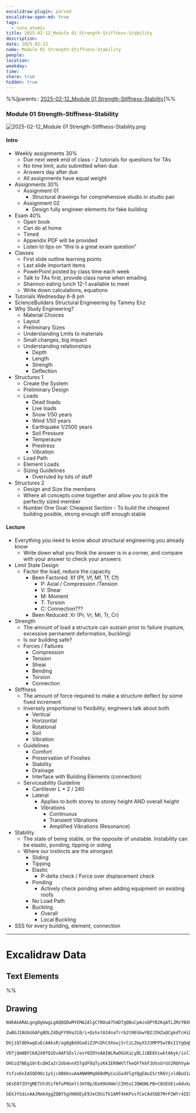 ```yaml
---
excalidraw-plugin: parsed
excalidraw-open-md: true
tags:
  - note_atomic
title: 2025-02-12_Module 01 Strength-Stiffness-Stability
description: 
date: 2025-02-12
name: Module 01 Strength-Stiffness-Stability
people: 
location: 
weekday: 
time: 
share: true
hidden: true
---
```

%%[parents:: [2025-02-12_Module 01 Strength-Stiffness-Stability](index.md)]%%
### Module 01 Strength-Stiffness-Stability

![2025-02-12_Module 01 Strength-Stiffness-Stability.png](Periodic%20Notes/Atomic/2025/2025-02-12_Module%2001%20Strength-Stiffness-Stability/2025-02-12_Module%2001%20Strength-Stiffness-Stability.png)

#### Intro


- Weekly assignments 30%
	- Due next week end of class - 2 tutorials for questions for TAs
	- No time limit, auto submitted when due
	- Answers day after due
	- All assignments have equal weight
- Assignments 30%
	- Assignment 01
		- Structural drawings for comprehensive studio in studio pair
	- Assignment 02
		- Design fully engineer elements for fake building
- Exam 40%
	- Open book
	- Can do at home
	- Timed
	- Appendix PDF will be provided
	- Listen to tips on “this is a great exam question”
- Classes
	- First slide outline learning points
	- Last slide important items
	- PowerPoint posted by class time each week
	- Talk to TAs first, provide class name when emailing
	- Shannon eating lunch 12-1 available to meet
	- Write down calculations, equations
- Tutorials Wednesday 6-8 pm
- ScienceBuilders Structural Engineering by Tammy Enz
- Why Study Engineering?
	- Material Choices
	- Layout
	- Preliminary Sizes
	- Understanding Lmits to materials
	- Small changes, big impact
	- Understanding relationships
		- Depth
		- Length
		- Strength
		- Deflection
- Structures 1
	- Create the System
	- Preliminary Design
	- Loads
		- Dead lloads
		- Live loads
		- Snow 1/50 years
		- Wind 1/50 years
		- Earthquake 1/2500 years
		- Soil Pressure
		- Temperaure
		- Prestress
		- Vibration
	- Load Path
	- Element Loads
	- Sizing Guidelines
		- Overruled by lots of stuff
- Structures 2
	- Design and Size the members
	- Where all concepts come together and allow you to pick the perfectly sized member
	- Number One Goal: Cheapest Section - To build the cheapest building posible, strong enough stiff enough stable

#### Lecture

- Everything you need to know about structural engineering you already know
	- Write down what you think the answer is in a corner, and compare with your answer to check your answers
- Limit State Design
	- Factor the load, reduce the capacity
		- Been Factored: Xf (Pf, Vf, Mf, Tf, Cf)
			- P: Axial / Compression /Tension
			- V: Shear
			- M: Moment
			- T: Torsion
			- C: Connection???
		- Been Reduced: Xr (Pr, Vr, Mr, Tr, Cr)
- Strength
	- The amount of load a structure can sustain prior to failure (rupture, excessive permanent deformation, buckling)
	- Is our building safe?
	- Forces / Failures
		- Compression
		- Tension
		- Shear
		- Bending
		- Torsion
		- Connection
- Stiffness
	- The amount of force required to make a structure deflect by some fixed increment
	- Inversely proportional to flexibility, engineers talk about both
		- Vertical
		- Horizontal
		- Rotational
		- Soil
		- Vibration
	- Guidelines
		- Comfort
		- Preservation of Finishes
		- Stability
		- Drainage
		- Interface with Building Elements (connection)
	- Serviceability Guideline
		- Cantilever L * 2 / 240
		- Lateral
			- Applies to both storey to storey height AND overall height
			- Vibrations
				- Continuous
				- Transient Vibrations
				- Amplified Vibrations (Resonance)
- Stability
	- The state of being stable, or the opposite of unstable. Instability can be elastic, ponding, tipping or siding
	- Where our instincts are the strongest
		- Sliding
		- Tipping
		- Elastic
			- P-delta check / Force over displacement check
		- Ponding
			- Actively check ponding when adding equipment on existing roofs
		- No Load Path
		- Buckling
			- Overall
			- Local Buckling
- SSS for every building, element, connection

---

# Excalidraw Data

## Text Elements
%%
## Drawing
```compressed-json
N4KAkARALgngDgUwgLgAQQQDwMYEMA2AlgCYBOuA7hADTgQBuCpAzoQPYB2KqATLZMzYBXUtiRoIACyhQ4zZAHoFAc0JRJQgEYA6bGwC2CgF7N6hbEcK4OCtptbErHALRY8RMpWdx8Q1TdIEfARcZgRmBShcZQUebQA2bQAOGjoghH0EDihmbgBtcDBQMBKIEm4IAHlneIBFSoBHAGsGgGEAVQaAKwARdopNAGZamDYYVJLIWEQK3FJSNip+Usxu

ZwBGJIAGbUGAFgBOLZ4DgFY99a310/i+QshxtA34naTrrb2t06SkwYB2JIHZaQCgkdTcHiDQYJA57H6nHinQZHW6nYFSBCEZTSbgHRJ/eJ7HhJHik+I3RHo6zKYLcLbo5hQBZNBCtNj4NikCoAYnWCD5fImpU0uGwTWUCyEHGIbI5XIkTOszDgcyyUCFkAAZoR8PgAMqwWkSQQeDUQRnMhAAdTBkghDKZbBZBpgRvQJvK6Ml2I44VyaHp9wgbBV2

DUj1Ql0DkwgEuEcAAksR/ag8gBddGa8iZJPcDhCXXowjSrCzLZmyXS33MFP5wtBsIIYgQqF7eLrSHrdGMFjsLhoE7dpisTgAOU4Ym4f2Rg1Jg3WQKDhGYPXSUCb3CZQgQ6M0wmlAFFgplsrWC/h0UI4MRcOvm2h1tO24N4Qdrnt0UQOE08+fP2wxQ3NBNQIMJ0TgNhixyfJ7jAApJhKaMEK2WCM1g+CEMhaF4lheFEWRLZUWBEo8W0AkiRJMkKVO

VD7jQmN8FCKA2X0fQ1DvAAFSDsl/esY0ZOYoAAIWLRwOGUXiLyDLJiBE6ViwktA6yk/iolIKAAEF5kWSQQnvVBlPRGStIWChdNwfSIDmUyzSCPcKCA1AQPwMJCgAX2WYpSnKCQDySABpehSEGABxAAtJIABUwogzUtmwABNVp6AS/yzWmcR0ECbAonE2l0VWJ4eC+bQjlhc59lOP4tnnO4YwjZxZwOGF2z+NseGuEkavRUFiHBNBBiubQeD2ac/n

OH5iQ7NEg10rEcQHIa2r2Ub4nnX5TgOF8qTyzKkIER0WVlTkeQFfkkF3UVxUrGV2ROhVyA4ZVVR4zMdX1Q1MvNdlPQbQ7rVte0/stF03W+00vWEH0/TpdEQ1FcNuCjdE4yvJMU3TTNswQXMlL/JcS0K9BcHWCt92Iaszz40pG309ZrjxS5ARmmMexHfteCSIdezHCdMuKl5TmOGquyXFc10crcdyDPcpWII8MjVKmVNKK8bzvJGnzWn4kj2QY1s/

Ysfzx6nIA5QD9Oc1ySjc8B6KsuA4ANW9Mq86BdMyCoiGxdVlgYQgEAoISrtR6VjvldBuU1aOY6FCBsBEQJsgTdd9ANS1w9O87BT9hP5jVFOMmDsVQ9uuUKkVJ6VST33CnjxOC9TgAxd7Qa+j1m1zhvk9T9OnQBvq7QHLv857jI++dT6Kg7uO85rwv9AAJShyRKdhuu58bjJKlDRGHy2JD69HqAF6bzgoCb3A2PwCMuY37uT+b8+9UIIx+cPzex/0

SKsE072OYgMETUtdSif0fuPNSmltJmT0pJEe89U4HmlCZHSsCJDWUWLPB+C8UEUEivAdukg5hwDjswbACxdQAA1uCEiSNoQi1V1jxBeNcIidcyEUPwAlGhj5kja0GjcQkhE6qQCMGwAw3AvKQHoAQbcSN3LwK3kvcma9jRENICQv2EoSAvzfhCQ+2jiAGgQCQtALNICGIALJsGIAgJBuBNDBEtqBaWpRDGZzQFIiAQl2SWVIMoEUAAKDqfxqC8Ef

GEkJYSdinAAJRmkXggZQBY5gVH8UEyE9JeCDUiTk1AMT4kKPvsfCeCAd5QD7MrP2WYr4IESSWUgClJHSQ4A4pxm5SDbnRNgIgpjUBS3RK0z2aABlBmEFAL8mUpZFNKHYLoCAcrMD1K0uA1jbH2McY5K2rjICigqYwSK4j8DNJjBlae6Qcp9jNAnRkBh8EzBNirM2AEWTOJcjss2TENKXIOUcyS7lwAeToNqYIKZgC2zckAA=
```
%%